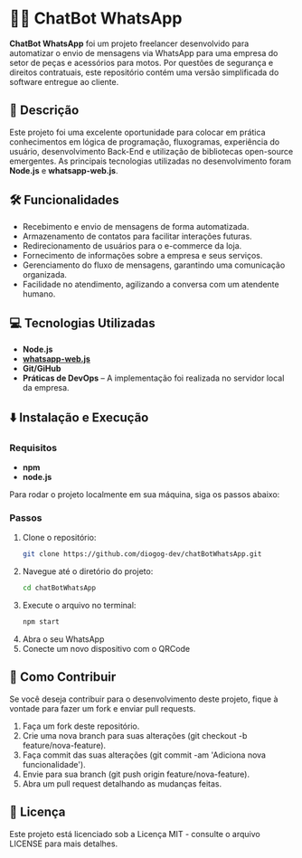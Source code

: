# 🤖📱 ChatBot WhatsApp

**ChatBot WhatsApp** foi um projeto freelancer desenvolvido para automatizar o envio de mensagens via WhatsApp para uma empresa do setor de peças e acessórios para motos. Por questões de segurança e direitos contratuais, este repositório contém uma versão simplificada do software entregue ao cliente.

## 📝 Descrição

Este projeto foi uma excelente oportunidade para colocar em prática conhecimentos em lógica de programação, fluxogramas, experiência do usuário, desenvolvimento Back-End e utilização de bibliotecas open-source emergentes. As principais tecnologias utilizadas no desenvolvimento foram **Node.js** e **whatsapp-web.js**.

## 🛠️ Funcionalidades

- Recebimento e envio de mensagens de forma automatizada.
- Armazenamento de contatos para facilitar interações futuras.
- Redirecionamento de usuários para o e-commerce da loja.
- Fornecimento de informações sobre a empresa e seus serviços.
- Gerenciamento do fluxo de mensagens, garantindo uma comunicação organizada.
- Facilidade no atendimento, agilizando a conversa com um atendente humano.


## 💻 Tecnologias Utilizadas

- **Node.js**
- [**whatsapp-web.js**](https://wwebjs.dev/)
- **Git/GiHub**
- **Práticas de DevOps** – A implementação foi realizada no servidor local da empresa.

## ⬇️ Instalação e Execução

### Requisitos

- **npm**
- **node.js**

Para rodar o projeto localmente em sua máquina, siga os passos abaixo:

### Passos

1. Clone o repositório:
   ```bash
   git clone https://github.com/diogog-dev/chatBotWhatsApp.git
2. Navegue até o diretório do projeto:
   ```bash
   cd chatBotWhatsApp
3. Execute o arquivo no terminal:
   ```bash
   npm start
4. Abra o seu WhatsApp
5. Conecte um novo dispositivo com o QRCode 

## 🤝 Como Contribuir
Se você deseja contribuir para o desenvolvimento deste projeto, fique à vontade para fazer um fork e enviar pull requests.

1. Faça um fork deste repositório.
2. Crie uma nova branch para suas alterações (git checkout -b feature/nova-feature).
3. Faça commit das suas alterações (git commit -am 'Adiciona nova funcionalidade').
4. Envie para sua branch (git push origin feature/nova-feature).
5. Abra um pull request detalhando as mudanças feitas.

## 📜 Licença
Este projeto está licenciado sob a Licença MIT - consulte o arquivo LICENSE para mais detalhes.
